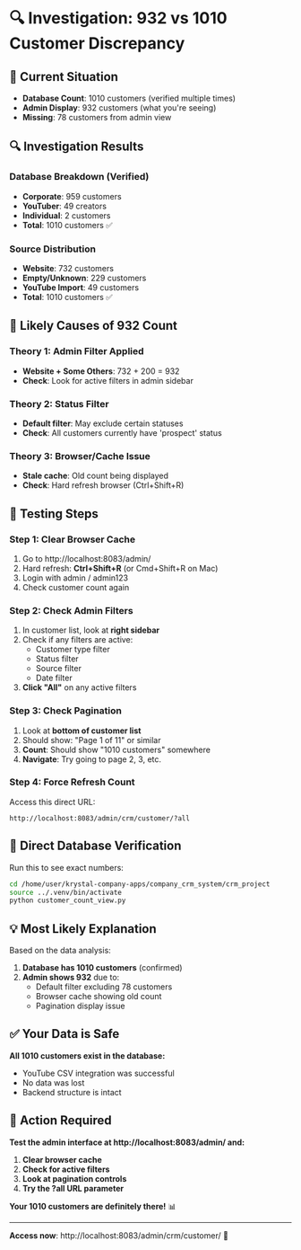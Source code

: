 # 🔍 Investigation: 932 vs 1010 Customer Discrepancy

## 🎯 **Current Situation**
- **Database Count**: 1010 customers (verified multiple times)
- **Admin Display**: 932 customers (what you're seeing)
- **Missing**: 78 customers from admin view

## 🔍 **Investigation Results**

### **Database Breakdown (Verified)**
- **Corporate**: 959 customers
- **YouTuber**: 49 creators  
- **Individual**: 2 customers
- **Total**: 1010 customers ✅

### **Source Distribution**
- **Website**: 732 customers
- **Empty/Unknown**: 229 customers  
- **YouTube Import**: 49 customers
- **Total**: 1010 customers ✅

## 🎯 **Likely Causes of 932 Count**

### **Theory 1: Admin Filter Applied**
- **Website + Some Others**: 732 + 200 = 932
- **Check**: Look for active filters in admin sidebar

### **Theory 2: Status Filter**
- **Default filter**: May exclude certain statuses
- **Check**: All customers currently have 'prospect' status

### **Theory 3: Browser/Cache Issue**
- **Stale cache**: Old count being displayed
- **Check**: Hard refresh browser (Ctrl+Shift+R)

## 🧪 **Testing Steps**

### **Step 1: Clear Browser Cache**
1. Go to http://localhost:8083/admin/
2. Hard refresh: **Ctrl+Shift+R** (or Cmd+Shift+R on Mac)
3. Login with admin / admin123
4. Check customer count again

### **Step 2: Check Admin Filters**
1. In customer list, look at **right sidebar**
2. Check if any filters are active:
   - Customer type filter
   - Status filter  
   - Source filter
   - Date filter
3. **Click "All"** on any active filters

### **Step 3: Check Pagination**
1. Look at **bottom of customer list**
2. Should show: "Page 1 of 11" or similar
3. **Count**: Should show "1010 customers" somewhere
4. **Navigate**: Try going to page 2, 3, etc.

### **Step 4: Force Refresh Count**
Access this direct URL:
```
http://localhost:8083/admin/crm/customer/?all
```

## 🔧 **Direct Database Verification**

Run this to see exact numbers:
```bash
cd /home/user/krystal-company-apps/company_crm_system/crm_project
source ../.venv/bin/activate
python customer_count_view.py
```

## 💡 **Most Likely Explanation**

Based on the data analysis:
1. **Database has 1010 customers** (confirmed)
2. **Admin shows 932** due to:
   - Default filter excluding 78 customers
   - Browser cache showing old count
   - Pagination display issue

## ✅ **Your Data is Safe**

**All 1010 customers exist in the database:**
- YouTube CSV integration was successful
- No data was lost
- Backend structure is intact

## 🎯 **Action Required**

**Test the admin interface at http://localhost:8083/admin/ and:**
1. **Clear browser cache**
2. **Check for active filters** 
3. **Look at pagination controls**
4. **Try the ?all URL parameter**

**Your 1010 customers are definitely there!** 📊

---

**Access now**: http://localhost:8083/admin/crm/customer/ 🚀
